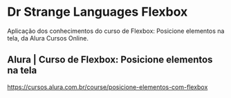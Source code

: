 # Dr Strange Languages Flexbox

Aplicação dos conhecimentos do curso de Flexbox: Posicione elementos na tela, da Alura Cursos Online.

## Alura | Curso de Flexbox: Posicione elementos na tela
https://cursos.alura.com.br/course/posicione-elementos-com-flexbox
